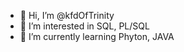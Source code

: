 - 👋 Hi, I’m @kfdOfTrinity
- 👀 I’m interested in SQL, PL/SQL
- 🌱 I’m currently learning Phyton, JAVA

<!---
kfdOfTrinity/kfdOfTrinity is a ✨ special ✨ repository because its `README.md` (this file) appears on your GitHub profile.
You can click the Preview link to take a look at your changes.
--->
